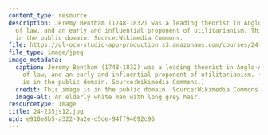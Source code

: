 ```yaml
---
content_type: resource
description: Jeremy Bentham (1748-1832) was a leading theorist in Anglo-American philosophy
  of law, and an early and influential proponent of utilitarianism. This image is
  in the public domain. Source:Wikimedia Commons.
file: https://ol-ocw-studio-app-production.s3.amazonaws.com/courses/24-235j-philosophy-of-law-spring-2012/e910e8b5a3229a2ed5de94ff94692c96_24-235js12.jpg
file_type: image/jpeg
image_metadata:
  caption: Jeremy Bentham (1748-1832) was a leading theorist in Anglo-American philosophy
    of law, and an early and influential proponent of utilitarianism. (This [image](http://commons.wikimedia.org/wiki/File:Jeremy_Bentham_by_Henry_William_Pickersgill_detail.jpg)
    is in the public domain. Source:Wikimedia Commons.)
  credit: This image is in the public domain. Source:Wikimedia Commons.
  image-alt: An elderly white man with long grey hair.
resourcetype: Image
title: 24-235js12.jpg
uid: e910e8b5-a322-9a2e-d5de-94ff94692c96
---
```

